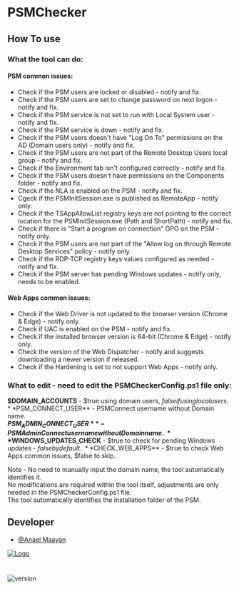 
# PSMChecker

## How To use

### What the tool can do:
 
#### PSM common issues:
- Check if the PSM users are locked or disabled - notify and fix.
- Check if the PSM users are set to change password on next logon - notify and fix.
- Check if the PSM service is not set to run with Local System user - notify and fix.
- Check if the PSM service is down - notify and fix.
- Check if the PSM users doesn't have "Log On To" permissions on the AD (Domain users only) - notify and fix.
- Check if the PSM users are not part of the Remote Desktop Users local group - notify and fix.
- Check if the Environment tab isn't configured correctly - notify and fix.
- Check if the PSM users doesn't have permissions on the Components folder - notify and fix.
- Check if the NLA is enabled on the PSM - notify and fix.
- Cgeck if the PSMInitSession.exe is published as RemoteApp - notify only.
- Check if the TSAppAllowList registry keys are not pointing to the correct location for the PSMInitSession.exe (Path and ShortPath) - notify and fix.
- Check if there is "Start a program on connection" GPO on the PSM - notify only.
- Check if the PSM users are not part of the "Allow log on through Remote Desktop Services" policy - notify only.
- Check if the RDP-TCP registry keys values configured as needed - notify and fix.
- Check if the PSM server has pending Windows updates - notify only, needs to be enabled.

#### Web Apps common issues:
- Check if the Web Driver is not updated to the browser version (Chrome & Edge) - notify only.
- Check if UAC is enabled on the PSM - notify and fix.
- Check if the installed browser version is 64-bit (Chrome & Edge) - notify only.
- Check the version of the Web Dispatcher - notify and suggests downloading a newer version if released.
- Check if the Hardening is set to not support Web Apps - notify only.



### What to edit - need to edit the PSMCheckerConfig.ps1 file only:

**$DOMAIN_ACCOUNTS** - $true using domain users, $false if using local users. 
\
**$PSM_CONNECT_USER** - PSMConnect username without Domain name.
\
**$PSM_ADMIN_CONNECT_USER** - PSMAdminConnect username without Domain name.
\
**$WINDOWS_UPDATES_CHECK** - $true to check for pending Windows updates - $false by default.
\
**$CHECK_WEB_APPS** - $true to check Web Apps common issues, $false to skip.

Note - No need to manually input the domain name, the tool automatically identifies it.
\
No modifications are required within the tool itself, adjustments are only needed in the PSMCheckerConfig.ps1 file.
\
The tool automatically identifies the installation folder of the PSM.
 

## Developer

- [@Anael Maayan](https://www.linkedin.com/in/anael-maayan/)


[![Logo](https://www.cyberark.com/wp-content/uploads/2022/12/cyberark-logo-v2.svg)](https://www.cyberark.com/)

#
![version](https://img.shields.io/badge/version-2.0-blue.svg)